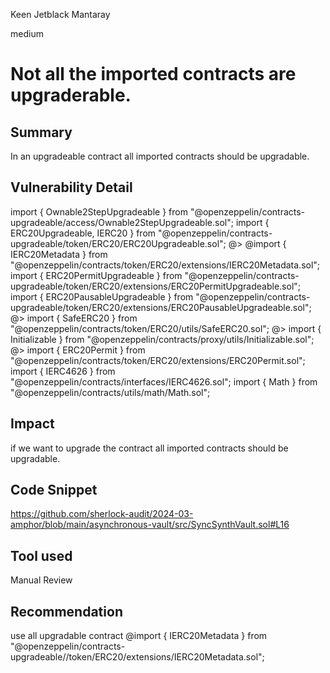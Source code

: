 Keen Jetblack Mantaray

medium

# Not all the imported contracts are upgraderable.

## Summary
In an upgradeable  contract  all imported contracts should be upgradable.
## Vulnerability Detail
import { Ownable2StepUpgradeable } from
    "@openzeppelin/contracts-upgradeable/access/Ownable2StepUpgradeable.sol";
import {
    ERC20Upgradeable,
    IERC20
} from "@openzeppelin/contracts-upgradeable/token/ERC20/ERC20Upgradeable.sol";
 @>      @import { IERC20Metadata } from
    "@openzeppelin/contracts/token/ERC20/extensions/IERC20Metadata.sol";
import { ERC20PermitUpgradeable } from
    "@openzeppelin/contracts-upgradeable/token/ERC20/extensions/ERC20PermitUpgradeable.sol";
import { ERC20PausableUpgradeable } from
    "@openzeppelin/contracts-upgradeable/token/ERC20/extensions/ERC20PausableUpgradeable.sol";
@>   import { SafeERC20 } from
    "@openzeppelin/contracts/token/ERC20/utils/SafeERC20.sol";
@>   import { Initializable } from
    "@openzeppelin/contracts/proxy/utils/Initializable.sol";
@>  import { ERC20Permit } from
    "@openzeppelin/contracts/token/ERC20/extensions/ERC20Permit.sol";
import { IERC4626 } from "@openzeppelin/contracts/interfaces/IERC4626.sol";
import { Math } from "@openzeppelin/contracts/utils/math/Math.sol";

## Impact
if we want to upgrade the contract all imported contracts should be upgradable.
## Code Snippet
https://github.com/sherlock-audit/2024-03-amphor/blob/main/asynchronous-vault/src/SyncSynthVault.sol#L16
## Tool used

Manual Review

## Recommendation

use all upgradable contract
  @import { IERC20Metadata } from
    "@openzeppelin/contracts-upgradeable//token/ERC20/extensions/IERC20Metadata.sol";